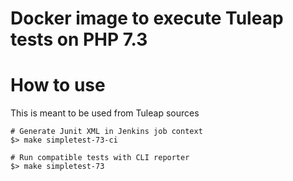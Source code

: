 Docker image to execute Tuleap tests on PHP 7.3
===============================================

How to use
==========

This is meant to be used from Tuleap sources

    # Generate Junit XML in Jenkins job context
    $> make simpletest-73-ci

    # Run compatible tests with CLI reporter
    $> make simpletest-73

